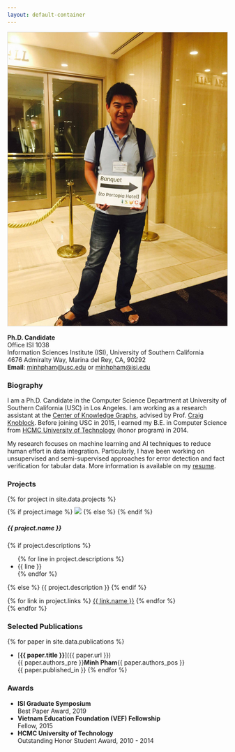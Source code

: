 ```yaml
---
layout: default-container
---
```


<div class="row mb-3">
  <div class="col-md-3">
    <img src="/assets/homepage/profile.jpg" class="rounded float-left img-fluid" style="border: #ddd solid 1px" />
  </div>
  <div class="col-md">
    <p>
        <b>Ph.D. Candidate</b> <br/>
        Office ISI 1038 <br />
        Information Sciences Institute (ISI),
        University of Southern California <br/>
4676 Admiralty Way,
Marina del Rey, CA, 90292 <br/>
        <b>Email</b>: <a href="mailto:minhpham@usc.edu">minhpham@usc.edu</a> or <a href="mailto:minhpham@isi.edu">minhpham@isi.edu</a> <br/>
        <span style="line-height:1.3em; font-size: 1.3em">
        <a href="https://github.com/minhptx"><i class="fab fa-github"></i></a>
        <a href="https://www.linkedin.com/in/minh-pham-b1405/"><i class="fab fa-linkedin"></i></a>
        <a href="https://www.researchgate.net/profile/Minh-Pham-16"><i class="fab fa-researchgate"></i></a>
        </span>
    </p>
  </div>
</div>

### Biography

I am a Ph.D. Candidate in the Computer Science Department at University of Southern California (USC) in Los Angeles. I am working as a research assistant at the [Center of Knowledge Graphs](http://usc-isi-i2.github.io/home/), advised by Prof. [Craig Knoblock](http://usc-isi-i2.github.io/knoblock/). Before joining USC in 2015, I earned my B.E. in Computer Science from [HCMC University of Technology](http://www.cse.hcmut.edu.vn/site/en/) (honor program) in 2014.

My research focuses on machine learning and AI techniques to reduce human effort in data integration. Particularly, I have been working on unsupervised and semi-supervised approaches for error detection and fact verification for tabular data. More information is available on my [resume](/assets/homepage/resume.pdf).


### Projects

<style>
#project-lst > div {
    padding-top: 10px;
    border: none;
    border-top: 1px solid rgba(0,0,0,.125);
}
#project-lst > div:first-child {
    border-top: none !important;
}
</style>

<div id="project-lst">
{% for project in site.data.projects %}
<div class="card mb-3">
  <div class="row no-gutters">
    <div class="col-sm-4 align-self-center">
        {% if project.image %}
        <img src="{{ project.image }}" class="card-img">
        {% else %}
        <!-- <svg class="bd-placeholder-img" width="100%" height="100" xmlns="http://www.w3.org/2000/svg" preserveAspectRatio="xMidYMid slice" focusable="false" role="img" aria-label="Placeholder: Image"><title>Placeholder</title><rect width="100%" height="100%" fill="#868e96"></rect><text x="50%" y="50%" fill="#dee2e6" dx="-2em" dy=".3em">No Image</text></svg> -->
        {% endif %}
    </div>
    <div class="col-sm-8">
      <div class="card-body">
        <h5 class="card-title">{{ project.name }}</h5>
        <p class="card-text">
        {% if project.descriptions %}
            <ul>
            {% for line in project.descriptions %}
            <li>{{ line }}</li>
            {% endfor %}
            </ul>
        {% else %}
        {{ project.description }}
        {% endif %}
        </p>
        <!-- <small class="card-text"><small class="text-muted">Last updated 3 mins ago</small></p> -->
        {% for link in project.links %}
        <a href="{{ link.url }} " class="btn btn-outline-primary">{{ link.name }}</a>
        {% endfor %}
      </div>
    </div>
  </div>
</div>
{% endfor %}
</div>

### Selected Publications

{% for paper in site.data.publications %}
- <a id="{{ paper.id }}" name="{{ paper.id }}"></a>[**{{ paper.title }}**]({{ paper.url }})<br/>
{{ paper.authors_pre }}**Minh Pham**{{ paper.authors_pos }}<br/>
{{ paper.published_in }}
{% endfor %}

### Awards

- **ISI Graduate Symposium**<br/>
Best Paper Award, 2019
- **Vietnam Education Foundation (VEF) Fellowship**<br/>
Fellow, 2015
- **HCMC University of Technology**<br/>
Outstanding Honor Student Award, 2010 - 2014
